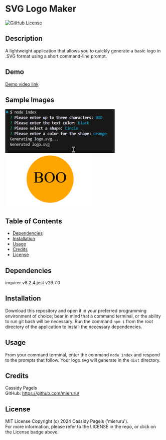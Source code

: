 # SVG Logo Maker

[![GitHub License](https://img.shields.io/badge/license-MIT_License-006400.svg)](https://opensource.org/license/mit)

## Description

A lightweight application that allows you to quickly generate a basic logo in .SVG format using a short command-line prompt.

## Demo

[Demo video link](https://drive.google.com/file/d/1-6c_1GcLDb3TOtF2lB-8MwDayev2fAvi/view?usp=drive_link)

## Sample Images

![alt text](./assets/images/sample%201.png 'Sample Image 1')
![alt text](./assets/images/sample%202.png 'Sample Image 2')

## Table of Contents

- [Dependencies](#dependencies)
- [Installation](#installation)
- [Usage](#usage)
- [Credits](#credits)
- [License](#license)

## Dependencies

inquirer v8.2.4
jest v29.7.0

## Installation

Download this repository and open it in your preferred programming environment of choice; bear in mind that a command terminal, or the ability to run git bash will be necessary. Run the command `npm i` from the root directory of the application to install the necessary dependencies.

## Usage

From your command terminal, enter the command `node index` and respond to the prompts that follow. Your logo.svg will generate in the `dist` directory.

## Credits

Cassidy Pagels  
GitHub: https://github.com/mieruru/

## License

MIT License Copyright (c) 2024 Cassidy Pagels ('mieruru').  
For more information, please refer to the LICENSE in the repo, or click on the License badge above.
